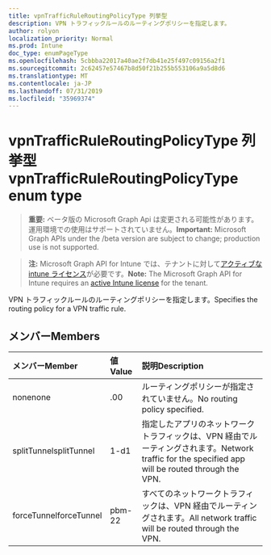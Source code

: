 ```yaml
---
title: vpnTrafficRuleRoutingPolicyType 列挙型
description: VPN トラフィックルールのルーティングポリシーを指定します。
author: rolyon
localization_priority: Normal
ms.prod: Intune
doc_type: enumPageType
ms.openlocfilehash: 5cbbba22017a40ae2f7db41e25f497c09156a2f1
ms.sourcegitcommit: 2c62457e57467b8d50f21b255b553106a9a5d8d6
ms.translationtype: MT
ms.contentlocale: ja-JP
ms.lasthandoff: 07/31/2019
ms.locfileid: "35969374"
---
```

# <a name="vpntrafficruleroutingpolicytype-enum-type"></a><span data-ttu-id="dd002-103">vpnTrafficRuleRoutingPolicyType 列挙型</span><span class="sxs-lookup"><span data-stu-id="dd002-103">vpnTrafficRuleRoutingPolicyType enum type</span></span>

> <span data-ttu-id="dd002-104">**重要:** ベータ版の Microsoft Graph Api は変更される可能性があります。運用環境での使用はサポートされていません。</span><span class="sxs-lookup"><span data-stu-id="dd002-104">**Important:** Microsoft Graph APIs under the /beta version are subject to change; production use is not supported.</span></span>

> <span data-ttu-id="dd002-105">**注:** Microsoft Graph API for Intune では、テナントに対して[アクティブな intune ライセンス](https://go.microsoft.com/fwlink/?linkid=839381)が必要です。</span><span class="sxs-lookup"><span data-stu-id="dd002-105">**Note:** The Microsoft Graph API for Intune requires an [active Intune license](https://go.microsoft.com/fwlink/?linkid=839381) for the tenant.</span></span>

<span data-ttu-id="dd002-106">VPN トラフィックルールのルーティングポリシーを指定します。</span><span class="sxs-lookup"><span data-stu-id="dd002-106">Specifies the routing policy for a VPN traffic rule.</span></span>

## <a name="members"></a><span data-ttu-id="dd002-107">メンバー</span><span class="sxs-lookup"><span data-stu-id="dd002-107">Members</span></span>
|<span data-ttu-id="dd002-108">メンバー</span><span class="sxs-lookup"><span data-stu-id="dd002-108">Member</span></span>|<span data-ttu-id="dd002-109">値</span><span class="sxs-lookup"><span data-stu-id="dd002-109">Value</span></span>|<span data-ttu-id="dd002-110">説明</span><span class="sxs-lookup"><span data-stu-id="dd002-110">Description</span></span>|
|:---|:---|:---|
|<span data-ttu-id="dd002-111">none</span><span class="sxs-lookup"><span data-stu-id="dd002-111">none</span></span>|<span data-ttu-id="dd002-112">.0</span><span class="sxs-lookup"><span data-stu-id="dd002-112">0</span></span>|<span data-ttu-id="dd002-113">ルーティングポリシーが指定されていません。</span><span class="sxs-lookup"><span data-stu-id="dd002-113">No routing policy specified.</span></span>|
|<span data-ttu-id="dd002-114">splitTunnel</span><span class="sxs-lookup"><span data-stu-id="dd002-114">splitTunnel</span></span>|<span data-ttu-id="dd002-115">1-d</span><span class="sxs-lookup"><span data-stu-id="dd002-115">1</span></span>|<span data-ttu-id="dd002-116">指定したアプリのネットワークトラフィックは、VPN 経由でルーティングされます。</span><span class="sxs-lookup"><span data-stu-id="dd002-116">Network traffic for the specified app will be routed through the VPN.</span></span>|
|<span data-ttu-id="dd002-117">forceTunnel</span><span class="sxs-lookup"><span data-stu-id="dd002-117">forceTunnel</span></span>|<span data-ttu-id="dd002-118">pbm-2</span><span class="sxs-lookup"><span data-stu-id="dd002-118">2</span></span>|<span data-ttu-id="dd002-119">すべてのネットワークトラフィックは、VPN 経由でルーティングされます。</span><span class="sxs-lookup"><span data-stu-id="dd002-119">All network traffic will be routed through the VPN.</span></span>|





